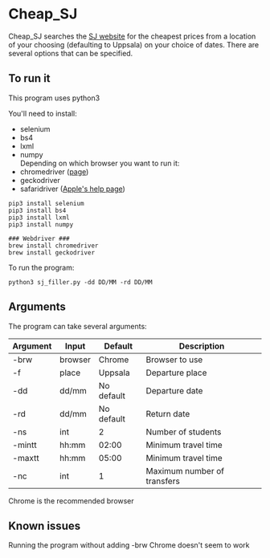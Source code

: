 # Cheap_SJ

Cheap_SJ searches the [SJ website](https://www.sj.se/#/) for the cheapest prices from a location of your choosing (defaulting to Uppsala) on your choice of dates. There are several options that can be specified.


## To run it
This program uses python3

You'll need to install:
* selenium
* bs4
* lxml
* numpy  
Depending on which browser you want to run it:
* chromedriver ([page](http://chromedriver.chromium.org))
* geckodriver
* safaridriver ([Apple's help page](https://developer.apple.com/documentation/webkit/testing_with_webdriver_in_safari))

```
pip3 install selenium
pip3 install bs4
pip3 install lxml
pip3 install numpy

### Webdriver ###
brew install chromedriver
brew install geckodriver
```
To run the program:
```
python3 sj_filler.py -dd DD/MM -rd DD/MM
```
## Arguments
The program can take several arguments:


Argument | Input | Default | Description |
------------ | ------------- |------------- |------------- |
-brw | browser | Chrome | Browser to use
-f | place | Uppsala | Departure place 
-dd | dd/mm | No default | Departure date
-rd | dd/mm | No default | Return date
-ns | int | 2 | Number of students
-mintt | hh:mm | 02:00 | Minimum travel time
-maxtt | hh:mm | 05:00 | Minimum travel time
-nc | int | 1 | Maximum number of transfers

Chrome is the recommended browser

## Known issues
Running the program without adding -brw Chrome doesn't seem to work
